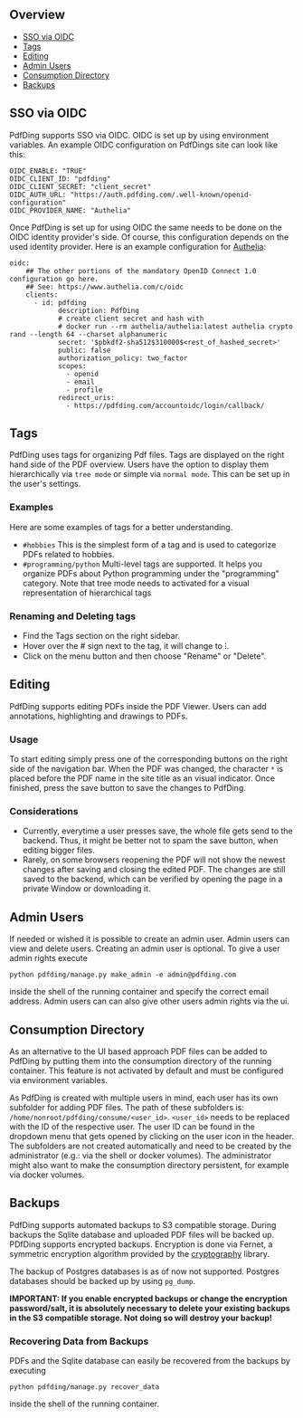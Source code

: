 ## Overview
- [SSO via OIDC](#sso-via-oidc)
- [Tags](#tags)
- [Editing](#editing)
- [Admin Users](#admin-users)
- [Consumption Directory](#consumption-directory)
- [Backups](#backups)

## SSO via OIDC
PdfDing supports SSO via OIDC. OIDC is set up by using environment variables. An example OIDC
configuration on PdfDings site can look like this:

```
OIDC_ENABLE: "TRUE"
OIDC_CLIENT_ID: "pdfding"
OIDC_CLIENT_SECRET: "client_secret"
OIDC_AUTH_URL: "https://auth.pdfding.com/.well-known/openid-configuration"
OIDC_PROVIDER_NAME: "Authelia"
```

Once PdfDing is set up for using OIDC the same needs to be done on the OIDC identity provider's side. Of course, this
configuration depends on the used identity provider. Here is an example configuration
for [Authelia](https://www.authelia.com/):
```
oidc:
    ## The other portions of the mandatory OpenID Connect 1.0 configuration go here.
    ## See: https://www.authelia.com/c/oidc
    clients:
      - id: pdfding
            description: PdfDing
            # create client secret and hash with
            # docker run --rm authelia/authelia:latest authelia crypto rand --length 64 --charset alphanumeric
            secret: '$pbkdf2-sha512$310000$<rest_of_hashed_secret>'
            public: false
            authorization_policy: two_factor
            scopes:
              - openid
              - email
              - profile
            redirect_uris:
              - https://pdfding.com/accountoidc/login/callback/
```

## Tags
PdfDing uses tags for organizing Pdf files. Tags are displayed on the right hand side of the PDF
overview. Users have the option to display them hierarchically via `tree mode` or simple via `normal mode`. This
can be set up in the user's settings.

### Examples
Here are some examples of tags for a better understanding.
* `#hobbies` This is the simplest form of a tag and is used to categorize PDFs related to hobbies.
* `#programming/python` Multi-level tags are supported. It helps you organize PDFs about Python programming
  under the "programming" category. Note that tree mode needs to activated for a visual representation of
  hierarchical tags

### Renaming and Deleting tags
* Find the Tags section on the right sidebar.
* Hover over the # sign next to the tag, it will change to ⁝.
* Click on the menu button and then choose "Rename" or "Delete".

## Editing
PdfDing supports editing PDFs inside the PDF Viewer. Users can add annotations, highlighting and drawings
to PDFs.

### Usage
To start editing simply press one of the corresponding buttons on the right side of the navigation
bar. When the PDF was changed, the character `*` is placed before the PDF name in the site title as an visual
indicator. Once finished, press the save button to save the changes to PdfDing.

### Considerations
* Currently, everytime a user presses save, the whole file gets send to the backend. Thus, it might be better
  not to spam the save button, when editing bigger files.
* Rarely, on some browsers reopening the PDF will not show the newest changes after saving and closing the edited
  PDF. The changes are still saved to the backend, which can be verified by opening the page in a private Window
  or downloading it.

## Admin Users
If needed or wished it is possible to create an admin user. Admin users can view and delete users.
Creating an admin user is optional. To give a user admin rights execute
```
python pdfding/manage.py make_admin -e admin@pdfding.com
```
inside the shell of the running container and specify the correct email address.
Admin users can can also give other users admin rights via the ui.

## Consumption Directory
As an alternative to the UI based approach PDF files can be added to PdfDing by putting them into the
consumption directory of the running container. This feature is not activated by default and must be configured
via environment variables.

As PdfDing is created with multiple users in mind, each user has its own subfolder for adding PDF files.
The path of these subfolders is: `/home/nonroot/pdfding/consume/<user_id>`. `<user_id>` needs to be replaced with
the ID of the respective user. The user ID can be found in the dropdown menu that gets opened by clicking
on the user icon in the header. The subfolders are not created automatically and need to be created by the
administrator (e.g.: via the shell or docker volumes). The administrator might also want to make the consumption
directory persistent, for example via docker volumes.

## Backups
PdfDing supports automated backups to S3 compatible storage. During backups the Sqlite database and uploaded
PDF files will be backed up. PDfDing supports encrypted backups. Encryption is done via Fernet, a
symmetric encryption algorithm provided by the [cryptography](https://cryptography.io/en/stable/fernet/#cryptography.fernet.Fernet) library.

The backup of Postgres databases is as of now not supported. Postgres databases should be
backed up by using `pg_dump`.

**IMPORTANT: If you enable encrypted backups or change the encryption password/salt, it is absolutely necessary
to delete your existing backups in the S3 compatible storage. Not doing so will destroy your backup!**

### Recovering Data from Backups
PDFs and the Sqlite database can easily be recovered from the backups by executing
```
python pdfding/manage.py recover_data
```
inside the shell of the running container.
